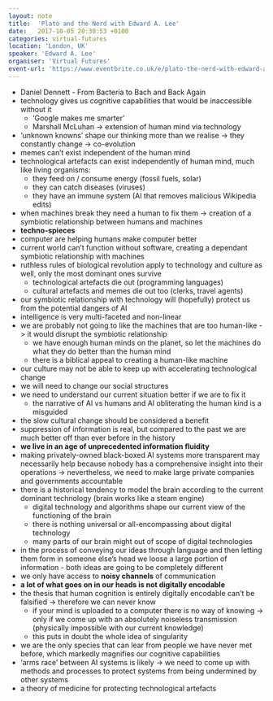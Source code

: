 ```yaml
---
layout: note
title:  'Plato and the Nerd with Edward A. Lee'
date:   2017-10-05 20:30:53 +0100
categories: virtual-futures
location: 'London, UK'
speaker: 'Edward A. Lee'
organiser: 'Virtual Futures'
event-url: 'https://www.eventbrite.co.uk/e/plato-the-nerd-with-edward-a-lee-virtual-futures-salon-tickets-38132901535#'
---
```


- Daniel Dennett - From Bacteria to Bach and Back Again
- technology gives us cognitive capabilities that would be inaccessible without it
	- ‘Google makes me smarter’
	- Marshall McLuhan -> extension of human mind via technology
- ‘unknown knowns’ shape our thinking more than we realise -> they constantly change -> co-evolution
- memes can’t exist independent of the human mind
- technological artefacts can exist independently of human mind, much like living organisms:
	- they feed on / consume energy (fossil fuels, solar)
	- they can catch diseases (viruses)
	- they have an immune system (AI that removes malicious Wikipedia edits)
- when machines break they need a human to fix them -> creation of a symbiotic relationship between humans and machines
- **techno-spieces**
- computer are helping humans make computer better
- current world can’t function without software, creating a dependant symbiotic relationship with machines
- ruthless rules of biological revolution apply to technology and culture as well, only the most dominant ones survive
	- technological artefacts die out (programming languages)
	- cultural artefacts and memes die out too (clerks, travel agents)
- our symbiotic relationship with technology will (hopefully) protect us from the potential dangers of AI
- intelligence is very multi-faceted and non-linear
- we are probably not going to like the machines that are too human-like -> it would disrupt the symbiotic relationship
	- we have enough human minds on the planet, so let the machines do what they do better than the human mind
	- there is a biblical appeal to creating a human-like machine
- our culture may not be able to keep up with accelerating technological change
- we will need to change our social structures
- we need to understand our current situation better if we are to fix it
	-  the narrative of AI vs humans and AI obliterating the human kind is a misguided
- the slow cultural change should be considered a benefit
- suppression of information is real, but compared to the past we are much better off than ever before in the history
- **we live in an age of unprecedented information fluidity**
- making privately-owned black-boxed AI systems more transparent may necessarily help because nobody has a comprehensive insight into their operations -> nevertheless, we need to make large private companies and governments accountable
- there is a historical tendency to model the brain according to the current dominant technology (brain works like a steam engine)
	- digital technology and algorithms shape our current view of the functioning of the brain
	- there is nothing universal or all-encompassing about digital technology
	- many parts of our brain might out of scope of digital technologies
- in the process of conveying our ideas through language and then letting them form in someone else’s head we loose a large portion of information - both ideas are going to be completely different
- we only have access to **noisy channels** of communication
- **a lot of what goes on in our heads is not digitally encodable**
- the thesis that human cognition is entirely digitally encodable can’t be falsified -> therefore we can never know
	- if your mind is uploaded to a computer there is no way of knowing -> only if we come up with an absolutely noiseless transmission (physically impossible with our current knowledge)
	- this puts in doubt the whole idea of singularity
- we are the only species that can lear from people we have never met before, which markedly magnifies our cognitive capabilities
- ‘arms race’ between AI systems is likely -> we need to come up with methods and processes to protect systems from being undermined by other systems
- a theory of medicine for protecting technological artefacts
